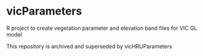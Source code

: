 # vicParameters
R project to create vegetation parameter and elevation band files for VIC GL model

This repository is archived and superseded by vicHRUParameters
